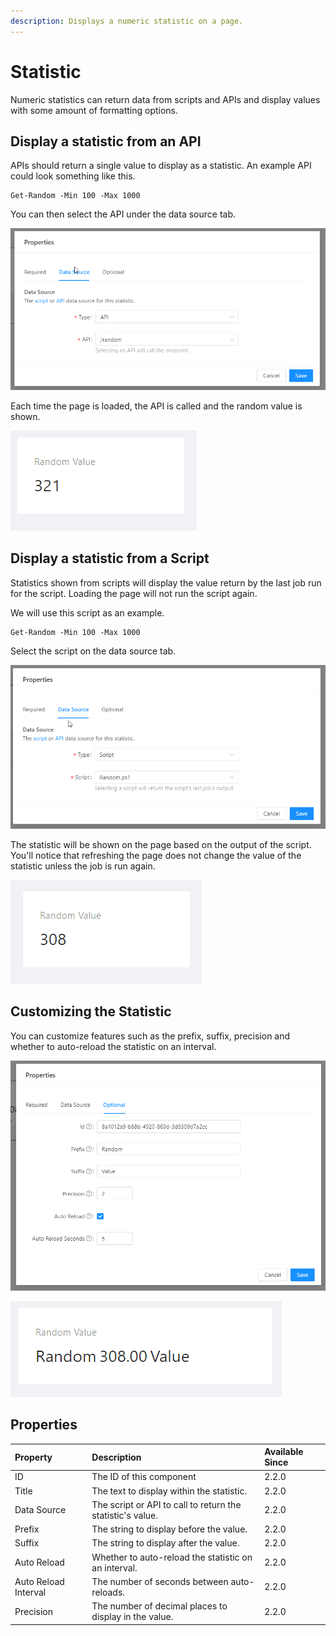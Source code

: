 ```yaml
---
description: Displays a numeric statistic on a page.
---
```


# Statistic

Numeric statistics can return data from scripts and APIs and display values with some amount of formatting options. 

## Display a statistic from an API

APIs should return a single value to display as a statistic. An example API could look something like this. 

```text
Get-Random -Min 100 -Max 1000
```

You can then select the API under the data source tab. 

![](../../.gitbook/assets/image%20%28261%29.png)

Each time the page is loaded, the API is called and the random value is shown. 

![](../../.gitbook/assets/image%20%28268%29.png)

## Display a statistic from a Script

Statistics shown from scripts will display the value return by the last job run for the script. Loading the page will not run the script again. 

We will use this script as an example.

```text
Get-Random -Min 100 -Max 1000
```

Select the script on the data source tab. 

![](../../.gitbook/assets/image%20%28257%29.png)

The statistic will be shown on the page based on the output of the script. You'll notice that refreshing the page does not change the value of the statistic unless the job is run again. 

![](../../.gitbook/assets/image%20%28262%29.png)

## Customizing the Statistic

You can customize features such as the prefix, suffix, precision and whether to auto-reload the statistic on an interval. 

![](../../.gitbook/assets/image%20%28255%29.png)

![](../../.gitbook/assets/image%20%28263%29.png)

## Properties

| Property | Description | Available Since |
| :--- | :--- | :--- |
| ID | The ID of this component | 2.2.0 |
| Title | The text to display within the statistic. | 2.2.0 |
| Data Source | The script or API to call to return the statistic's value. | 2.2.0 |
| Prefix | The string to display before the value. | 2.2.0 |
| Suffix | The string to display after the value. | 2.2.0 |
| Auto Reload | Whether to auto-reload the statistic on an interval. | 2.2.0 |
| Auto Reload Interval | The number of seconds between auto-reloads. | 2.2.0 |
| Precision | The number of decimal places to display in the value. | 2.2.0 |



